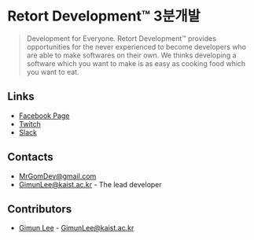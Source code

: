 # Retort Development&trade; 3분개발
> Development for Everyone.
Retort Development&trade; provides opportunities for the never experienced to become developers who are able to make softwares on their own. We thinks developing a software which you want to make is as easy as cooking food which you want to eat.
## Links
* [Facebook Page](https://www.facebook.com/threemindev/)
* [Twitch](https://www.twitch.tv/mrgomdev)
* [Slack](threemindev.slack.com)
## Contacts
* MrGomDev@gmail.com
* GimunLee@kaist.ac.kr - The lead developer
## Contributors
* [Gimun Lee](https://www.linkedin.com/in/gimunlee/) - GimunLee@kaist.ac.kr